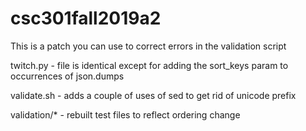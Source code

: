 # csc301fall2019a2

This is a patch you can use to correct errors in the validation script

twitch.py - file is identical except for adding the sort_keys param to occurrences of json.dumps

validate.sh - adds a couple of uses of sed to get rid of unicode prefix

validation/* - rebuilt test files to reflect ordering change